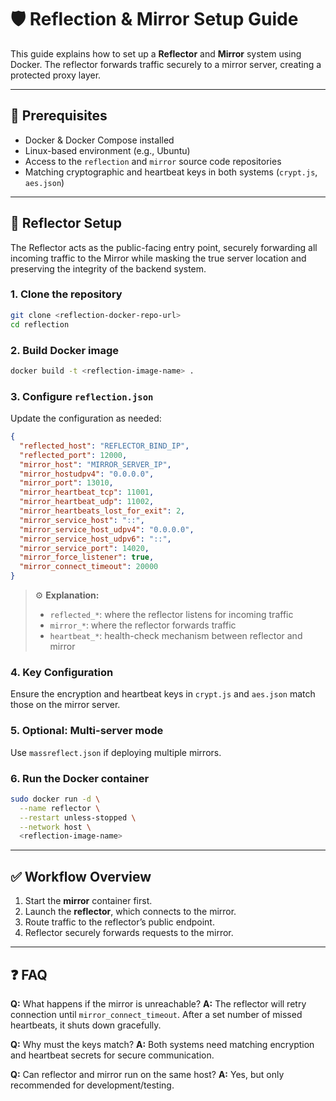 # 🛡️ Reflection & Mirror Setup Guide

This guide explains how to set up a **Reflector** and **Mirror** system using Docker. The reflector forwards traffic securely to a mirror server, creating a protected proxy layer.

---

## 🔧 Prerequisites

* Docker & Docker Compose installed
* Linux-based environment (e.g., Ubuntu)
* Access to the `reflection` and `mirror` source code repositories
* Matching cryptographic and heartbeat keys in both systems (`crypt.js`, `aes.json`)

---

## 🚀 Reflector Setup

The Reflector acts as the public-facing entry point, securely forwarding all incoming traffic to the Mirror while masking the true server location and preserving the integrity of the backend system.


### 1. Clone the repository

```bash
git clone <reflection-docker-repo-url>
cd reflection
```

### 2. Build Docker image

```bash
docker build -t <reflection-image-name> .
```

### 3. Configure `reflection.json`

Update the configuration as needed:

```json
{
  "reflected_host": "REFLECTOR_BIND_IP",
  "reflected_port": 12000,
  "mirror_host": "MIRROR_SERVER_IP",
  "mirror_hostudpv4": "0.0.0.0",
  "mirror_port": 13010,
  "mirror_heartbeat_tcp": 11001,
  "mirror_heartbeat_udp": 11002,
  "mirror_heartbeats_lost_for_exit": 2,
  "mirror_service_host": "::",
  "mirror_service_host_udpv4": "0.0.0.0",
  "mirror_service_host_udpv6": "::",
  "mirror_service_port": 14020,
  "mirror_force_listener": true,
  "mirror_connect_timeout": 20000
}
```

> ⚙️ **Explanation:**
>
> * `reflected_*`: where the reflector listens for incoming traffic
> * `mirror_*`: where the reflector forwards traffic
> * `heartbeat_*`: health-check mechanism between reflector and mirror

### 4. Key Configuration

Ensure the encryption and heartbeat keys in `crypt.js` and `aes.json` match those on the mirror server.

### 5. Optional: Multi-server mode

Use `massreflect.json` if deploying multiple mirrors.

### 6. Run the Docker container

```bash
sudo docker run -d \
  --name reflector \
  --restart unless-stopped \
  --network host \
  <reflection-image-name>
```

---


## ✅ Workflow Overview

1. Start the **mirror** container first.
2. Launch the **reflector**, which connects to the mirror.
3. Route traffic to the reflector’s public endpoint.
4. Reflector securely forwards requests to the mirror.

---

## ❓ FAQ

**Q:** What happens if the mirror is unreachable?
**A:** The reflector will retry connection until `mirror_connect_timeout`. After a set number of missed heartbeats, it shuts down gracefully.

**Q:** Why must the keys match?
**A:** Both systems need matching encryption and heartbeat secrets for secure communication.

**Q:** Can reflector and mirror run on the same host?
**A:** Yes, but only recommended for development/testing.

